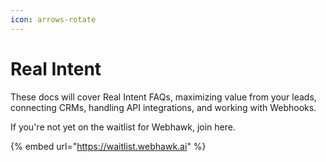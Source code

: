 ```yaml
---
icon: arrows-rotate
---
```


# Real Intent

These docs will cover Real Intent FAQs, maximizing value from your leads, connecting CRMs, handling API integrations, and working with Webhooks.&#x20;

If you're not yet on the waitlist for Webhawk, join here.

{% embed url="https://waitlist.webhawk.ai" %}

